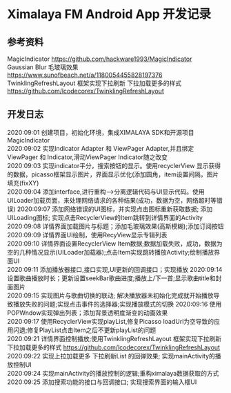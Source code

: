 # Ximalaya FM Android App 开发记录
## 参考资料  
  MagicIndicator https://github.com/hackware1993/MagicIndicator   
  Gaussian Blur 毛玻璃效果 https://www.sunofbeach.net/a/1180054455828197376  
  TwinklingRefreshLayout 框架实现下拉刷新 下拉加载更多的样式 https://github.com/lcodecorex/TwinklingRefreshLayout 
  
## 开发日志
  2020:09:01 创建项目，初始化环境，集成XIMALAYA SDK和开源项目MagicIndicator  
  2020:09:02 实现Indicator Adapter 和 ViewPager Adapter,并且绑定ViewPager 和 Indicator,滑动ViewPager Indicator随之改变  
  2020:09:03 实现indicator平分，搜索按钮的显示。使用recyclerView 显示获得的数据，picasso框架显示图片，界面显示优化(添加圆角，item设置间隔，图片填充(fixXY)  
  2020:09:04 添加interface,进行重构-->分离逻辑代码与UI显示代码。使用UILoader加载页面，来处理网络请求的各种结果(成功，数据为空，网络超时等错误) 
  2020:09:07 添加网络错误的UI图标，并实现点击图标重新获取数据; 添加UILoading图标; 实现点击RecyclerView的Item跳转到详情界面的Activity  
  2020:09:08 详情界面加载图片与标题；添加毛玻璃效果(高斯模糊);添加订阅按钮  
  2020:09:09 详情界面UI绘制，使用RecyView显示专辑列表  
  2020:09:10 详情界面设置RecyclerView Item数据;数据加载失败，成功，数据为空的几种情况显示(UILoader加载器);点击Item实现跳转播放Activity;绘制播放界面UI  
  2020:09:11 添加播放器接口,接口实现,UI更新的回调接口；实现播放
  2020:09:14 设置歌曲播放时长；更新设置seekBar歌曲进度;播放上/下一首;显示歌曲title和封面图片  
  2020:09:15 实现图片与歌曲切换的联动; 解决播放器未初始化完成就开始播放导致播放失败的问题;实现点击事件的选择器;实现播放模式的切换
  2020:09:16 使用POPWndow实现弹出列表；添加背景透明度渐变的动画效果  
  2020:09:17 使用RecyclerView实现playList,修复Picasso loadUrl为空导致的应用闪退;修复PlayList点击Item之后不更新playList的问题  
  2020:09:21 详情界面控制播放;使用TwinklingRefreshLayout 框架实现下拉刷新 下拉加载更多的样式 https://github.com/lcodecorex/TwinklingRefreshLayout 
  2020:09:22 实现上拉加载更多 下拉刷新List 的回弹效果; 实现mainActivity的播放控制UI   
  2020:09:24 实现mainActivity的播放控制的逻辑;重构ximalaya数据获取的方式  
  2020:09:25 添加搜索功能的接口与回调接口; 实现搜索界面的输入框UI  
  
